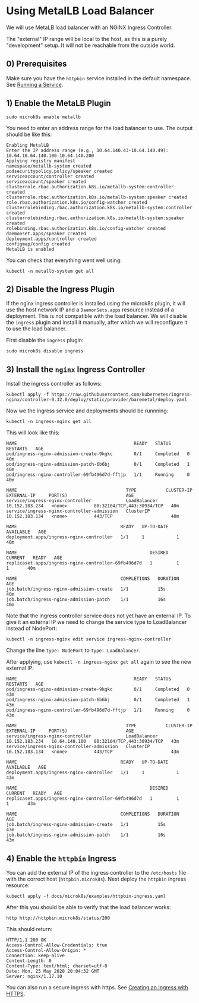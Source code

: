 # Using MetalLB Load Balancer

We will use MetaLB load balancer with an NGINX Ingress Controller.

The "external" IP range will be local to the host, as this is a purely "development" setup. It will not be reachable from
the outside world.

## 0) Prerequisites

Make sure you have the `httpbin` service installed in the default namespace. See [Running a Service](running-a-service.md).

## 1) Enable the MetaLB Plugin

```shell script
sudo microk8s enable metallb
```

You need to enter an address range for the load balancer to use. The output should be like this:

```
Enabling MetalLB
Enter the IP address range (e.g., 10.64.140.43-10.64.140.49): 10.64.10.64.140.100-10.64.140.200
Applying registry manifest
namespace/metallb-system created
podsecuritypolicy.policy/speaker created
serviceaccount/controller created
serviceaccount/speaker created
clusterrole.rbac.authorization.k8s.io/metallb-system:controller created
clusterrole.rbac.authorization.k8s.io/metallb-system:speaker created
role.rbac.authorization.k8s.io/config-watcher created
clusterrolebinding.rbac.authorization.k8s.io/metallb-system:controller created
clusterrolebinding.rbac.authorization.k8s.io/metallb-system:speaker created
rolebinding.rbac.authorization.k8s.io/config-watcher created
daemonset.apps/speaker created
deployment.apps/controller created
configmap/config created
MetalLB is enabled
```

You can check that everything went well using:

```shell script
kubectl -n metallb-system get all
```

## 2) Disable the Ingress Plugin

If the nginx ingress controller is installed using the microk8s plugin, it will use the host network IP and a `DaemonSets.apps`
resource instead of a deployment. This is not compatible with the load balancer. We will disable the `ingress` plugin and
install it manually, after which we will reconfigure it to use the load balancer.

First disable the `ingress` plugin:

```shell script
sudo microk8s disable ingress
```

## 3) Install the `nginx` Ingress Controller

Install the ingress controller as follows:

```shell script
kubectl apply -f https://raw.githubusercontent.com/kubernetes/ingress-nginx/controller-0.32.0/deploy/static/provider/baremetal/deploy.yaml
```

Now we the ingress service and deployments should be runnning:

```shell script
kubectl -n ingress-nginx get all
```

This will look like this:

```
NAME                                            READY   STATUS      RESTARTS   AGE
pod/ingress-nginx-admission-create-9kgkc        0/1     Completed   0          40m
pod/ingress-nginx-admission-patch-6b6bj         0/1     Completed   1          40m
pod/ingress-nginx-controller-69fb496d7d-fftjp   1/1     Running     0          40m

NAME                                         TYPE           CLUSTER-IP       EXTERNAL-IP     PORT(S)                      AGE
service/ingress-nginx-controller             LoadBalancer   10.152.183.234   <none>          80:32104/TCP,443:30934/TCP   40m
service/ingress-nginx-controller-admission   ClusterIP      10.152.183.134   <none>          443/TCP                      40m

NAME                                       READY   UP-TO-DATE   AVAILABLE   AGE
deployment.apps/ingress-nginx-controller   1/1     1            1           40m

NAME                                                  DESIRED   CURRENT   READY   AGE
replicaset.apps/ingress-nginx-controller-69fb496d7d   1         1         1       40m

NAME                                       COMPLETIONS   DURATION   AGE
job.batch/ingress-nginx-admission-create   1/1           15s        40m
job.batch/ingress-nginx-admission-patch    1/1           16s        40m
```

Note that the ingress controller service does not yet have an external IP. To give it an external IP we need to change
the service type to LoadBalancer instead of NodePort:

```shell script
kubectl -n ingress-nginx edit service ingress-nginx-controller
```

Change the line `type: NodePort` to `type: LoadBalancer`.

After applying, use `kubectl -n ingress-nginx get all` again to see the new external IP:

```shell script
NAME                                            READY   STATUS      RESTARTS   AGE
pod/ingress-nginx-admission-create-9kgkc        0/1     Completed   0          43m
pod/ingress-nginx-admission-patch-6b6bj         0/1     Completed   1          43m
pod/ingress-nginx-controller-69fb496d7d-fftjp   1/1     Running     0          43m

NAME                                         TYPE           CLUSTER-IP       EXTERNAL-IP     PORT(S)                      AGE
service/ingress-nginx-controller             LoadBalancer   10.152.183.234   10.64.140.100   80:32104/TCP,443:30934/TCP   43m
service/ingress-nginx-controller-admission   ClusterIP      10.152.183.134   <none>          443/TCP                      43m

NAME                                       READY   UP-TO-DATE   AVAILABLE   AGE
deployment.apps/ingress-nginx-controller   1/1     1            1           43m

NAME                                                  DESIRED   CURRENT   READY   AGE
replicaset.apps/ingress-nginx-controller-69fb496d7d   1         1         1       43m

NAME                                       COMPLETIONS   DURATION   AGE
job.batch/ingress-nginx-admission-create   1/1           15s        43m
job.batch/ingress-nginx-admission-patch    1/1           16s        43m
```

## 4) Enable the `httpbin` Ingress

You can add the external IP of the ingress controller to the `/etc/hosts` file with the correct host (`httpbin.microk8s`).
Next deploy the `httpbin` ingress resource:

```shell script
kubectl apply -f docs/microk8s/examples/httpbin-ingress.yaml
```

After this you should be able to verify that the load balancer works:

```shell script
http http://httpbin.microk8s/status/200
```

This should return:

```http request
HTTP/1.1 200 OK
Access-Control-Allow-Credentials: true
Access-Control-Allow-Origin: *
Connection: keep-alive
Content-Length: 0
Content-Type: text/html; charset=utf-8
Date: Mon, 25 May 2020 20:04:32 GMT
Server: nginx/1.17.10
```

You can also run a secure ingress with https. See [Creating an Ingress with HTTPS](creating-an-ingress-with-https.md).
